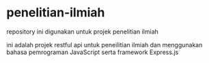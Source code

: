 # penelitian-ilmiah

repository ini digunakan untuk projek penelitian ilmiah

ini adalah projek restful api untuk peneilitian ilmiah dan menggunakan bahasa pemrograman JavaScript serta framework Express.js
